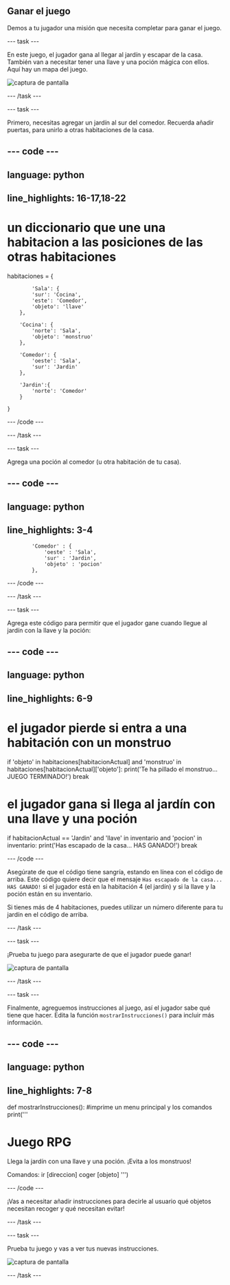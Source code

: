 ## Ganar el juego

Demos a tu jugador una misión que necesita completar para ganar el juego.

--- task ---

En este juego, el jugador gana al llegar al jardín y escapar de la casa. También van a necesitar tener una llave y una poción mágica con ellos. Aquí hay un mapa del juego.

![captura de pantalla](images/rpg-final-map.png)

--- /task ---

--- task ---

Primero, necesitas agregar un jardín al sur del comedor. Recuerda añadir puertas, para unirlo a otras habitaciones de la casa.

--- code ---
---
language: python
---

## line_highlights: 16-17,18-22

# un diccionario que une una habitacion a las posiciones de las otras habitaciones

habitaciones = {

            'Sala': {
            'sur': 'Cocina',
            'este': 'Comedor',
            'objeto': 'llave'
        },
    
        'Cocina': {
            'norte': 'Sala',
            'objeto': 'monstruo'
        },
    
        'Comedor': {
            'oeste': 'Sala',
            'sur': 'Jardin'
        },
    
        'Jardin':{
            'norte': 'Comedor'
        }
    
    }
    

--- /code ---

--- /task ---

--- task ---

Agrega una poción al comedor (u otra habitación de tu casa).

--- code ---
---
language: python
---

## line_highlights: 3-4

            'Comedor' : {
                'oeste' : 'Sala',
                'sur' : 'Jardin',
                'objeto' : 'pocion'
            },
    

--- /code ---

--- /task ---

--- task ---

Agrega este código para permitir que el jugador gane cuando llegue al jardín con la llave y la poción:

--- code ---
---
language: python
---

## line_highlights: 6-9

# el jugador pierde si entra a una habitación con un monstruo

if 'objeto' in habitaciones\[habitacionActual] and 'monstruo' in habitaciones[habitacionActual\]\['objeto'\]: print('Te ha pillado el monstruo... JUEGO TERMINADO!') break

# el jugador gana si llega al jardín con una llave y una poción

if habitacionActual == 'Jardin' and 'llave' in inventario and 'pocion' in inventario: print('Has escapado de la casa... HAS GANADO!') break

--- /code ---

Asegúrate de que el código tiene sangría, estando en línea con el código de arriba. Este código quiere decir que el mensaje `Has escapado de la casa... HAS GANADO!` si el jugador está en la habitación 4 (el jardín) y si la llave y la poción están en su inventario.

Si tienes más de 4 habitaciones, puedes utilizar un número diferente para tu jardín en el código de arriba.

--- /task ---

--- task ---

¡Prueba tu juego para asegurarte de que el jugador puede ganar!

![captura de pantalla](images/rpg-win-test.png)

--- /task ---

--- task ---

Finalmente, agreguemos instrucciones al juego, así el jugador sabe qué tiene que hacer. Edita la función `mostrarInstrucciones()` para incluir más información.

--- code ---
---
language: python
---

## line_highlights: 7-8

def mostrarInstrucciones(): #imprime un menu principal y los comandos print('''

# Juego RPG

Llega la jardín con una llave y una poción. ¡Evita a los monstruos!

Comandos: ir [direccion] coger [objeto] ''')

--- /code ---

¡Vas a necesitar añadir instrucciones para decirle al usuario qué objetos necesitan recoger y qué necesitan evitar!

--- /task ---

--- task ---

Prueba tu juego y vas a ver tus nuevas instrucciones.

![captura de pantalla](images/rpg-instructions-test.png)

--- /task ---